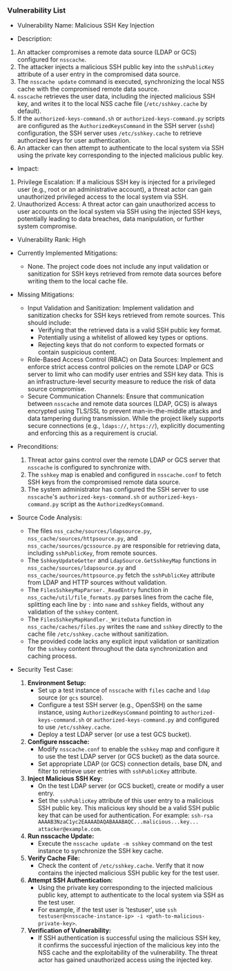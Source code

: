 ### Vulnerability List

- Vulnerability Name: Malicious SSH Key Injection

- Description:
 1. An attacker compromises a remote data source (LDAP or GCS) configured for `nsscache`.
 2. The attacker injects a malicious SSH public key into the `sshPublicKey` attribute of a user entry in the compromised data source.
 3. The `nsscache update` command is executed, synchronizing the local NSS cache with the compromised remote data source.
 4. `nsscache` retrieves the user data, including the injected malicious SSH key, and writes it to the local NSS cache file (`/etc/sshkey.cache` by default).
 5. If the `authorized-keys-command.sh` or `authorized-keys-command.py` scripts are configured as the `AuthorizedKeysCommand` in the SSH server (`sshd`) configuration, the SSH server uses `/etc/sshkey.cache` to retrieve authorized keys for user authentication.
 6. An attacker can then attempt to authenticate to the local system via SSH using the private key corresponding to the injected malicious public key.

- Impact:
 1. Privilege Escalation: If a malicious SSH key is injected for a privileged user (e.g., root or an administrative account), a threat actor can gain unauthorized privileged access to the local system via SSH.
 2. Unauthorized Access: A threat actor can gain unauthorized access to user accounts on the local system via SSH using the injected SSH keys, potentially leading to data breaches, data manipulation, or further system compromise.

- Vulnerability Rank: High

- Currently Implemented Mitigations:
  - None. The project code does not include any input validation or sanitization for SSH keys retrieved from remote data sources before writing them to the local cache file.

- Missing Mitigations:
  - Input Validation and Sanitization: Implement validation and sanitization checks for SSH keys retrieved from remote sources. This should include:
    - Verifying that the retrieved data is a valid SSH public key format.
    - Potentially using a whitelist of allowed key types or options.
    - Rejecting keys that do not conform to expected formats or contain suspicious content.
  - Role-Based Access Control (RBAC) on Data Sources: Implement and enforce strict access control policies on the remote LDAP or GCS server to limit who can modify user entries and SSH key data. This is an infrastructure-level security measure to reduce the risk of data source compromise.
  - Secure Communication Channels: Ensure that communication between `nsscache` and remote data sources (LDAP, GCS) is always encrypted using TLS/SSL to prevent man-in-the-middle attacks and data tampering during transmission. While the project likely supports secure connections (e.g., `ldaps://`, `https://`), explicitly documenting and enforcing this as a requirement is crucial.

- Preconditions:
  1. Threat actor gains control over the remote LDAP or GCS server that `nsscache` is configured to synchronize with.
  2. The `sshkey` map is enabled and configured in `nsscache.conf` to fetch SSH keys from the compromised remote data source.
  3. The system administrator has configured the SSH server to use `nsscache`'s `authorized-keys-command.sh` or `authorized-keys-command.py` script as the `AuthorizedKeysCommand`.

- Source Code Analysis:
  - The files `nss_cache/sources/ldapsource.py`, `nss_cache/sources/httpsource.py`, and `nss_cache/sources/gcssource.py` are responsible for retrieving data, including `sshPublicKey`, from remote sources.
  - The `SshkeyUpdateGetter` and `LdapSource.GetSshkeyMap` functions in `nss_cache/sources/ldapsource.py` and `nss_cache/sources/httpsource.py` fetch the `sshPublicKey` attribute from LDAP and HTTP sources without validation.
  - The `FilesSshkeyMapParser._ReadEntry` function in `nss_cache/util/file_formats.py` parses lines from the cache file, splitting each line by `:` into `name` and `sshkey` fields, without any validation of the `sshkey` content.
  - The `FilesSshkeyMapHandler._WriteData` function in `nss_cache/caches/files.py` writes the `name` and `sshkey` directly to the cache file `/etc/sshkey.cache` without sanitization.
  - The provided code lacks any explicit input validation or sanitization for the `sshkey` content throughout the data synchronization and caching process.

- Security Test Case:
  1. **Environment Setup:**
     - Set up a test instance of `nsscache` with `files` cache and `ldap` source (or `gcs` source).
     - Configure a test SSH server (e.g., OpenSSH) on the same instance, using `AuthorizedKeysCommand` pointing to `authorized-keys-command.sh` or `authorized-keys-command.py` and configured to use `/etc/sshkey.cache`.
     - Deploy a test LDAP server (or use a test GCS bucket).
  2. **Configure nsscache:**
     - Modify `nsscache.conf` to enable the `sshkey` map and configure it to use the test LDAP server (or GCS bucket) as the data source.
     - Set appropriate LDAP (or GCS) connection details, base DN, and filter to retrieve user entries with `sshPublicKey` attribute.
  3. **Inject Malicious SSH Key:**
     - On the test LDAP server (or GCS bucket), create or modify a user entry.
     - Set the `sshPublicKey` attribute of this user entry to a malicious SSH public key. This malicious key should be a valid SSH public key that can be used for authentication. For example: `ssh-rsa AAAAB3NzaC1yc2EAAAADAQABAAABAQC...malicious...key... attacker@example.com`.
  4. **Run nsscache Update:**
     - Execute the `nsscache update -m sshkey` command on the test instance to synchronize the SSH key cache.
  5. **Verify Cache File:**
     - Check the content of `/etc/sshkey.cache`. Verify that it now contains the injected malicious SSH public key for the test user.
  6. **Attempt SSH Authentication:**
     - Using the private key corresponding to the injected malicious public key, attempt to authenticate to the local system via SSH as the test user.
     - For example, if the test user is 'testuser', use `ssh testuser@<nsscache-instance-ip> -i <path-to-malicious-private-key>`.
  7. **Verification of Vulnerability:**
     - If SSH authentication is successful using the malicious SSH key, it confirms the successful injection of the malicious key into the NSS cache and the exploitability of the vulnerability. The threat actor has gained unauthorized access using the injected key.